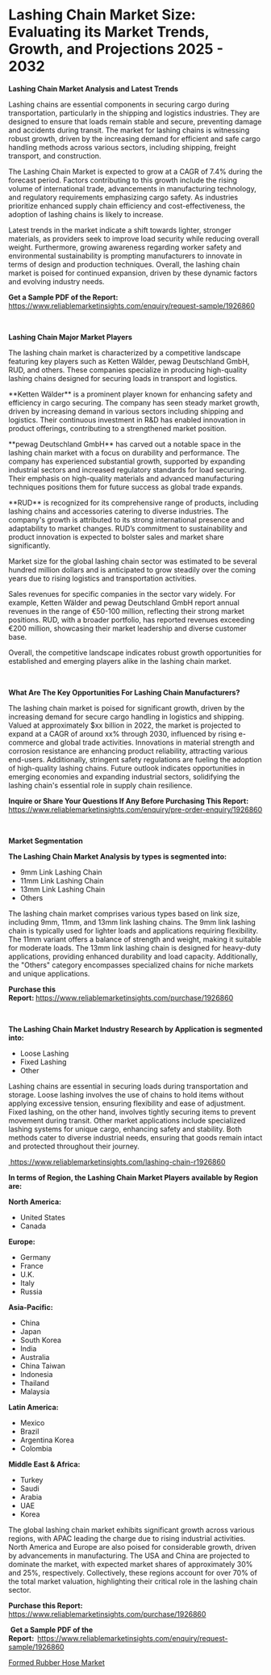 <p><h1>Lashing Chain Market Size: Evaluating its Market Trends, Growth, and Projections 2025 - 2032</h1></p><p><strong>Lashing Chain Market Analysis and Latest Trends</strong></p>
<p><p>Lashing chains are essential components in securing cargo during transportation, particularly in the shipping and logistics industries. They are designed to ensure that loads remain stable and secure, preventing damage and accidents during transit. The market for lashing chains is witnessing robust growth, driven by the increasing demand for efficient and safe cargo handling methods across various sectors, including shipping, freight transport, and construction.</p><p>The Lashing Chain Market is expected to grow at a CAGR of 7.4% during the forecast period. Factors contributing to this growth include the rising volume of international trade, advancements in manufacturing technology, and regulatory requirements emphasizing cargo safety. As industries prioritize enhanced supply chain efficiency and cost-effectiveness, the adoption of lashing chains is likely to increase. </p><p>Latest trends in the market indicate a shift towards lighter, stronger materials, as providers seek to improve load security while reducing overall weight. Furthermore, growing awareness regarding worker safety and environmental sustainability is prompting manufacturers to innovate in terms of design and production techniques. Overall, the lashing chain market is poised for continued expansion, driven by these dynamic factors and evolving industry needs.</p></p>
<p><strong>Get a Sample PDF of the Report:&nbsp;</strong> <a href="https://www.reliablemarketinsights.com/enquiry/request-sample/1926860?utm_campaign=2182&utm_medium=2&utm_source=Github&utm_content=ia&utm_term=28032025&utm_id=lashing-chain">https://www.reliablemarketinsights.com/enquiry/request-sample/1926860</a></p>
<p>&nbsp;</p>
<p><strong>Lashing Chain Major Market Players</strong></p>
<p><p>The lashing chain market is characterized by a competitive landscape featuring key players such as Ketten Wälder, pewag Deutschland GmbH, RUD, and others. These companies specialize in producing high-quality lashing chains designed for securing loads in transport and logistics.</p><p>**Ketten Wälder** is a prominent player known for enhancing safety and efficiency in cargo securing. The company has seen steady market growth, driven by increasing demand in various sectors including shipping and logistics. Their continuous investment in R&D has enabled innovation in product offerings, contributing to a strengthened market position.</p><p>**pewag Deutschland GmbH** has carved out a notable space in the lashing chain market with a focus on durability and performance. The company has experienced substantial growth, supported by expanding industrial sectors and increased regulatory standards for load securing. Their emphasis on high-quality materials and advanced manufacturing techniques positions them for future success as global trade expands.</p><p>**RUD** is recognized for its comprehensive range of products, including lashing chains and accessories catering to diverse industries. The company's growth is attributed to its strong international presence and adaptability to market changes. RUD’s commitment to sustainability and product innovation is expected to bolster sales and market share significantly.</p><p>Market size for the global lashing chain sector was estimated to be several hundred million dollars and is anticipated to grow steadily over the coming years due to rising logistics and transportation activities.</p><p>Sales revenues for specific companies in the sector vary widely. For example, Ketten Wälder and pewag Deutschland GmbH report annual revenues in the range of €50-100 million, reflecting their strong market positions. RUD, with a broader portfolio, has reported revenues exceeding €200 million, showcasing their market leadership and diverse customer base.</p><p>Overall, the competitive landscape indicates robust growth opportunities for established and emerging players alike in the lashing chain market.</p></p>
<p>&nbsp;</p>
<p><strong>What Are The Key Opportunities For Lashing Chain Manufacturers?</strong></p>
<p><p>The lashing chain market is poised for significant growth, driven by the increasing demand for secure cargo handling in logistics and shipping. Valued at approximately $xx billion in 2022, the market is projected to expand at a CAGR of around xx% through 2030, influenced by rising e-commerce and global trade activities. Innovations in material strength and corrosion resistance are enhancing product reliability, attracting various end-users. Additionally, stringent safety regulations are fueling the adoption of high-quality lashing chains. Future outlook indicates opportunities in emerging economies and expanding industrial sectors, solidifying the lashing chain's essential role in supply chain resilience.</p></p>
<p><strong>Inquire or Share Your Questions If Any Before Purchasing This Report:</strong> <a href="https://www.reliablemarketinsights.com/enquiry/pre-order-enquiry/1926860?utm_campaign=2182&utm_medium=2&utm_source=Github&utm_content=ia&utm_term=28032025&utm_id=lashing-chain">https://www.reliablemarketinsights.com/enquiry/pre-order-enquiry/1926860</a></p>
<p>&nbsp;</p>
<p><strong>Market Segmentation</strong></p>
<p><strong>The Lashing Chain Market Analysis by types is segmented into:</strong></p>
<p><ul><li>9mm Link Lashing Chain</li><li>11mm Link Lashing Chain</li><li>13mm Link Lashing Chain</li><li>Others</li></ul></p>
<p><p>The lashing chain market comprises various types based on link size, including 9mm, 11mm, and 13mm link lashing chains. The 9mm link lashing chain is typically used for lighter loads and applications requiring flexibility. The 11mm variant offers a balance of strength and weight, making it suitable for moderate loads. The 13mm link lashing chain is designed for heavy-duty applications, providing enhanced durability and load capacity. Additionally, the "Others" category encompasses specialized chains for niche markets and unique applications.</p></p>
<p><strong>Purchase this Report:&nbsp;</strong><a href="https://www.reliablemarketinsights.com/purchase/1926860?utm_campaign=2182&utm_medium=2&utm_source=Github&utm_content=ia&utm_term=28032025&utm_id=lashing-chain">https://www.reliablemarketinsights.com/purchase/1926860</a></p>
<p>&nbsp;</p>
<p><strong>The Lashing Chain Market Industry Research by Application is segmented into:</strong></p>
<p><ul><li>Loose Lashing</li><li>Fixed Lashing</li><li>Other</li></ul></p>
<p><p>Lashing chains are essential in securing loads during transportation and storage. Loose lashing involves the use of chains to hold items without applying excessive tension, ensuring flexibility and ease of adjustment. Fixed lashing, on the other hand, involves tightly securing items to prevent movement during transit. Other market applications include specialized lashing systems for unique cargo, enhancing safety and stability. Both methods cater to diverse industrial needs, ensuring that goods remain intact and protected throughout their journey.</p></p>
<p><a href="https://www.reliablemarketinsights.com/lashing-chain-r1926860?utm_campaign=2182&utm_medium=2&utm_source=Github&utm_content=ia&utm_term=28032025&utm_id=lashing-chain">&nbsp;https://www.reliablemarketinsights.com/lashing-chain-r1926860</a></p>
<p><strong>In terms of Region, the Lashing Chain Market Players available by Region are:</strong></p>
<p>
    <p> <strong> North America: </strong>
        <ul>
            <li>United States</li>
            <li>Canada</li>
        </ul>
        </p> 
    <p> <strong> Europe: </strong>
        <ul>
            <li>Germany</li>
            <li>France</li>
            <li>U.K.</li>
            <li>Italy</li>
            <li>Russia</li>
        </ul>
        </p> 
    <p> <strong> Asia-Pacific: </strong>
        <ul>
            <li>China</li>
            <li>Japan</li>
            <li>South Korea</li>
            <li>India</li>
            <li>Australia</li>
            <li>China Taiwan</li>
            <li>Indonesia</li>
            <li>Thailand</li>
            <li>Malaysia</li>
        </ul>
        </p> 
    <p> <strong> Latin America: </strong>
        <ul>
            <li>Mexico</li>
            <li>Brazil</li>
            <li>Argentina Korea</li>
            <li>Colombia</li>
        </ul>
        </p> 
    <p> <strong> Middle East & Africa: </strong>
        <ul>
            <li>Turkey</li>
            <li>Saudi</li>
            <li>Arabia</li>
            <li>UAE</li>
            <li>Korea</li>
        </ul>
    </p>
    </p>
<p><p>The global lashing chain market exhibits significant growth across various regions, with APAC leading the charge due to rising industrial activities. North America and Europe are also poised for considerable growth, driven by advancements in manufacturing. The USA and China are projected to dominate the market, with expected market shares of approximately 30% and 25%, respectively. Collectively, these regions account for over 70% of the total market valuation, highlighting their critical role in the lashing chain sector.</p></p>
<p><strong>Purchase this Report: </strong><a href="https://www.reliablemarketinsights.com/purchase/1926860?utm_campaign=2182&utm_medium=2&utm_source=Github&utm_content=ia&utm_term=28032025&utm_id=lashing-chain">https://www.reliablemarketinsights.com/purchase/1926860</a></p>
<p>&nbsp;<strong>Get a Sample PDF of the Report:&nbsp;&nbsp;</strong><a href="https://www.reliablemarketinsights.com/enquiry/request-sample/1926860?utm_campaign=2182&utm_medium=2&utm_source=Github&utm_content=ia&utm_term=28032025&utm_id=lashing-chain">https://www.reliablemarketinsights.com/enquiry/request-sample/1926860</a></p>
<p><strong></strong></p>
<p><p><a href="https://github.com/tona7vba/Market-Research-Report-List-1/blob/main/formed-rubber-hose-market.md?utm_campaign=2182&utm_medium=2&utm_source=Github&utm_content=ia&utm_term=28032025&utm_id=lashing-chain">Formed Rubber Hose Market</a></p></p>